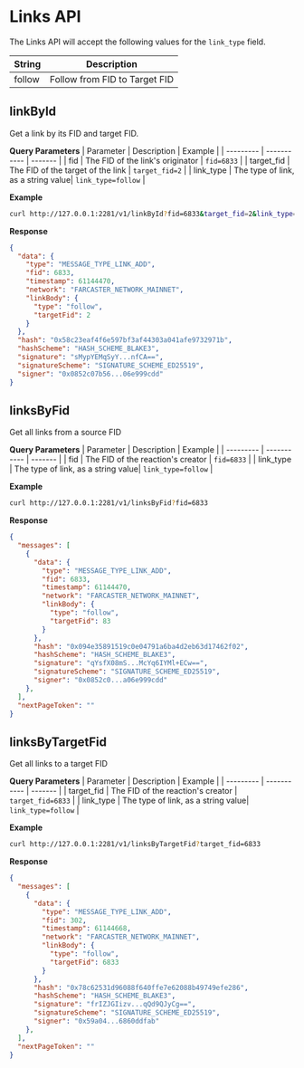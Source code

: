 
# Links API

The Links API will accept the following values for the `link_type` field. 

| String |  Description |
| ------ |  ----------- |
| follow | Follow from FID to Target FID |

## linkById
Get a link by its FID and target FID.

**Query Parameters**
| Parameter | Description | Example |
| --------- | ----------- | ------- |
| fid       | The FID of the link's originator | `fid=6833` |
| target_fid | The FID of the target of the link | `target_fid=2` |
| link_type | The type of link, as a string value| `link_type=follow` |


**Example**
```bash
curl http://127.0.0.1:2281/v1/linkById?fid=6833&target_fid=2&link_type=follow
```


**Response**
```json
{
  "data": {
    "type": "MESSAGE_TYPE_LINK_ADD",
    "fid": 6833,
    "timestamp": 61144470,
    "network": "FARCASTER_NETWORK_MAINNET",
    "linkBody": {
      "type": "follow",
      "targetFid": 2
    }
  },
  "hash": "0x58c23eaf4f6e597bf3af44303a041afe9732971b",
  "hashScheme": "HASH_SCHEME_BLAKE3",
  "signature": "sMypYEMqSyY...nfCA==",
  "signatureScheme": "SIGNATURE_SCHEME_ED25519",
  "signer": "0x0852c07b56...06e999cdd"
}
```


## linksByFid
Get all links from a source FID

**Query Parameters**
| Parameter | Description | Example |
| --------- | ----------- | ------- |
| fid       | The FID of the reaction's creator | `fid=6833` |
| link_type | The type of link, as a string value| `link_type=follow` |


**Example**
```bash
curl http://127.0.0.1:2281/v1/linksByFid?fid=6833
```


**Response**
```json
{
  "messages": [
    {
      "data": {
        "type": "MESSAGE_TYPE_LINK_ADD",
        "fid": 6833,
        "timestamp": 61144470,
        "network": "FARCASTER_NETWORK_MAINNET",
        "linkBody": {
          "type": "follow",
          "targetFid": 83
        }
      },
      "hash": "0x094e35891519c0e04791a6ba4d2eb63d17462f02",
      "hashScheme": "HASH_SCHEME_BLAKE3",
      "signature": "qYsfX08mS...McYq6IYMl+ECw==",
      "signatureScheme": "SIGNATURE_SCHEME_ED25519",
      "signer": "0x0852c0...a06e999cdd"
    },
  ],
  "nextPageToken": ""
}
```

## linksByTargetFid
Get all links to a target FID

**Query Parameters**
| Parameter | Description | Example |
| --------- | ----------- | ------- |
| target_fid       | The FID of the reaction's creator | `target_fid=6833` |
| link_type | The type of link, as a string value| `link_type=follow` |


**Example**
```bash
curl http://127.0.0.1:2281/v1/linksByTargetFid?target_fid=6833
```


**Response**
```json
{
  "messages": [
    {
      "data": {
        "type": "MESSAGE_TYPE_LINK_ADD",
        "fid": 302,
        "timestamp": 61144668,
        "network": "FARCASTER_NETWORK_MAINNET",
        "linkBody": {
          "type": "follow",
          "targetFid": 6833
        }
      },
      "hash": "0x78c62531d96088f640ffe7e62088b49749efe286",
      "hashScheme": "HASH_SCHEME_BLAKE3",
      "signature": "frIZJGIizv...qQd9QJyCg==",
      "signatureScheme": "SIGNATURE_SCHEME_ED25519",
      "signer": "0x59a04...6860ddfab"
    },
  ],
  "nextPageToken": ""
}
```
